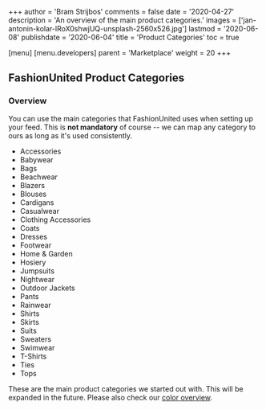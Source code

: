 +++
author = 'Bram Strijbos'
comments = false
date = '2020-04-27'
description = 'An overview of the main product categories.'
images = ['jan-antonin-kolar-lRoX0shwjUQ-unsplash-2560x526.jpg']
lastmod = '2020-06-08'
publishdate = '2020-06-04'
title = 'Product Categories'
toc = true

[menu]
  [menu.developers]
    parent = 'Marketplace'
    weight = 20
+++

## FashionUnited Product Categories

### Overview

You can use the main categories that FashionUnited uses when setting up your
feed. This is **not mandatory** of course -- we can map any category to ours as
long as it's used consistently.

- Accessories
- Babywear
- Bags
- Beachwear
- Blazers
- Blouses
- Cardigans
- Casualwear
- Clothing Accessories
- Coats
- Dresses
- Footwear
- Home & Garden
- Hosiery
- Jumpsuits
- Nightwear
- Outdoor Jackets
- Pants
- Rainwear
- Shirts
- Skirts
- Suits
- Sweaters
- Swimwear
- T-Shirts
- Ties
- Tops

These are the main product categories we started out with. This will be expanded
in the future. Please also check our
[color overview](https://developer.fashionunited.com/docs/marketplace/colors/).

